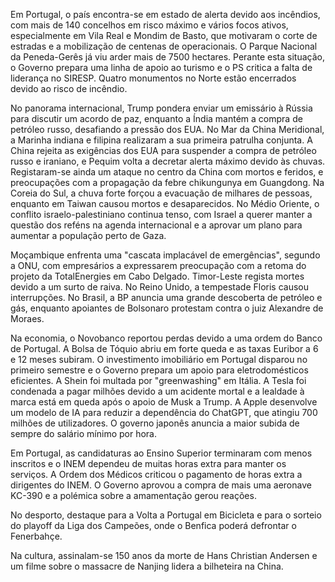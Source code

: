 Em Portugal, o país encontra-se em estado de alerta devido aos incêndios, com mais de 140 concelhos em risco máximo e vários focos ativos, especialmente em Vila Real e Mondim de Basto, que motivaram o corte de estradas e a mobilização de centenas de operacionais. O Parque Nacional da Peneda-Gerês já viu arder mais de 7500 hectares. Perante esta situação, o Governo prepara uma linha de apoio ao turismo e o PS critica a falta de liderança no SIRESP. Quatro monumentos no Norte estão encerrados devido ao risco de incêndio.

No panorama internacional, Trump pondera enviar um emissário à Rússia para discutir um acordo de paz, enquanto a Índia mantém a compra de petróleo russo, desafiando a pressão dos EUA. No Mar da China Meridional, a Marinha indiana e filipina realizaram a sua primeira patrulha conjunta. A China rejeita as exigências dos EUA para suspender a compra de petróleo russo e iraniano, e Pequim volta a decretar alerta máximo devido às chuvas. Registaram-se ainda um ataque no centro da China com mortos e feridos, e preocupações com a propagação da febre chikungunya em Guangdong. Na Coreia do Sul, a chuva forte forçou a evacuação de milhares de pessoas, enquanto em Taiwan causou mortos e desaparecidos. No Médio Oriente, o conflito israelo-palestiniano continua tenso, com Israel a querer manter a questão dos reféns na agenda internacional e a aprovar um plano para aumentar a população perto de Gaza.

Moçambique enfrenta uma "cascata implacável de emergências", segundo a ONU, com empresários a expressarem preocupação com a retoma do projeto da TotalEnergies em Cabo Delgado.  Timor-Leste regista mortes devido a um surto de raiva. No Reino Unido, a tempestade Floris causou interrupções. No Brasil, a BP anuncia uma grande descoberta de petróleo e gás, enquanto apoiantes de Bolsonaro protestam contra o juiz Alexandre de Moraes.

Na economia, o Novobanco reportou perdas devido a uma ordem do Banco de Portugal. A Bolsa de Tóquio abriu em forte queda e as taxas Euribor a 6 e 12 meses subiram. O investimento imobiliário em Portugal disparou no primeiro semestre e o Governo prepara um apoio para eletrodomésticos eficientes. A Shein foi multada por "greenwashing" em Itália. A Tesla foi condenada a pagar milhões devido a um acidente mortal e a lealdade à marca está em queda após o apoio de Musk a Trump. A Apple desenvolve um modelo de IA para reduzir a dependência do ChatGPT, que atingiu 700 milhões de utilizadores. O governo japonês anuncia a maior subida de sempre do salário mínimo por hora.

Em Portugal, as candidaturas ao Ensino Superior terminaram com menos inscritos e o INEM dependeu de muitas horas extra para manter os serviços.  A Ordem dos Médicos criticou o pagamento de horas extra a dirigentes do INEM. O Governo aprovou a compra de mais uma aeronave KC-390 e a polémica sobre a amamentação gerou reações.

No desporto, destaque para a Volta a Portugal em Bicicleta e para o sorteio do playoff da Liga dos Campeões, onde o Benfica poderá defrontar o Fenerbahçe.

Na cultura, assinalam-se 150 anos da morte de Hans Christian Andersen e um filme sobre o massacre de Nanjing lidera a bilheteira na China.